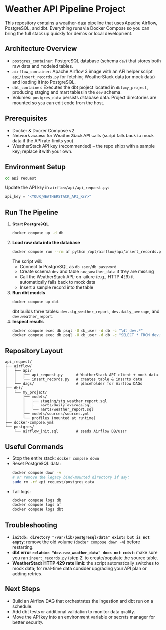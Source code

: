 # Weather API Pipeline Project

This repository contains a weather-data pipeline that uses Apache Airflow, PostgreSQL, and dbt. Everything runs via Docker Compose so you can bring the full stack up quickly for demos or local development.

## Architecture Overview
- `postgres_container`: PostgreSQL database (schema `dev`) that stores both raw data and modeled tables.
- `airflow_container`: Apache Airflow 3 image with an API helper script `api/insert_records.py` for fetching WeatherStack data (or mock data) and loading it into PostgreSQL.
- `dbt_container`: Executes the dbt project located in `dbt/my_project`, producing staging and mart tables in the `dev` schema.
- Volumes: `postgres_data` persists database data. Project directories are mounted so you can edit code from the host.

## Prerequisites
- Docker & Docker Compose v2
- Network access for WeatherStack API calls (script falls back to mock data if the API rate-limits you)
- WeatherStack API key (recommended) – the repo ships with a sample key; replace it with your own.

## Environment Setup
```bash
cd api_request
```
Update the API key in `airflow/api/api_request.py`:
```python
api_key = "<YOUR_WEATHERSTACK_API_KEY>"
```

## Run The Pipeline
1. **Start PostgreSQL**
   ```bash
   docker compose up -d db
   ```
2. **Load raw data into the database**
   ```bash
   docker compose run --rm af python /opt/airflow/api/insert_records.py
   ```
   The script will:
   - Connect to PostgreSQL as `db_user`/`db_password`
   - Create schema `dev` and table `raw_weather_data` if they are missing
   - Call the WeatherStack API; on failure (e.g., HTTP 429) it automatically falls back to mock data
   - Insert a sample record into the table
3. **Run dbt models**
   ```bash
   docker compose up dbt
   ```
   dbt builds three tables: `dev.stg_weather_report`, `dev.daily_average`, and `dev.weather_report`.
4. **Inspect results**
   ```bash
   docker compose exec db psql -U db_user -d db -c "\dt dev.*"
   docker compose exec db psql -U db_user -d db -c "SELECT * FROM dev.weather_report;"
   ```

## Repository Layout
```
api_request/
├── airflow/
│   ├── api/
│   │   ├── api_request.py      # WeatherStack API client + mock data
│   │   └── insert_records.py   # creates table & inserts data
│   └── dags/                   # placeholder for Airflow DAGs
├── dbt/
│   └── my_project/
│       ├── models/
│       │   ├── staging/stg_weather_report.sql
│       │   ├── marts/daily_average.sql
│       │   └── marts/weather_report.sql
│       ├── models/sources/sources.yml
│       └── profiles (mounted at runtime)
├── docker-compose.yml
└── postgres/
    └── airflow_init.sql        # seeds Airflow DB/user
```

## Useful Commands
- Stop the entire stack: `docker compose down`
- Reset PostgreSQL data:
  ```bash
  docker compose down -v
  # or remove the legacy bind-mounted directory if any:
  sudo rm -rf api_request/postgres_data
  ```
- Tail logs:
  ```bash
  docker compose logs db
  docker compose logs af
  docker compose logs dbt
  ```

## Troubleshooting
- **`initdb: directory "/var/lib/postgresql/data" exists but is not empty`**: remove the old volume (`docker compose down -v`) before restarting.
- **dbt error `relation "dev.raw_weather_data" does not exist`**: make sure you ran `insert_records.py` (step 2) to create/populate the source table.
- **WeatherStack HTTP 429 rate limit**: the script automatically switches to mock data; for real-time data consider upgrading your API plan or adding retries.

## Next Steps
- Build an Airflow DAG that orchestrates the ingestion and dbt run on a schedule.
- Add dbt tests or additional validation to monitor data quality.
- Move the API key into an environment variable or secrets manager for better security.
